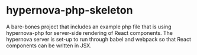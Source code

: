 # hypernova-php-skeleton
A bare-bones project that includes an example php file that is using hypernova-php for server-side rendering of React components. 
The hypernova server is set-up to run through babel and webpack so that React components can be written in JSX.
